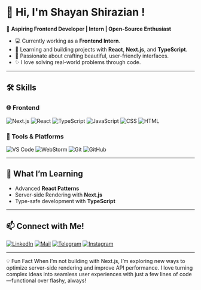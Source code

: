 # 👋 Hi, I'm Shayan Shirazian !

🌟 **Aspiring Frontend Developer | Intern | Open-Source Enthusiast**
  
- 💻 Currently working as a **Frontend Intern**.
- 🌱 Learning and building projects with **React**, **Next.js**, and **TypeScript**.
- 🎨 Passionate about crafting beautiful, user-friendly interfaces.
- ✨ I love solving real-world problems through code.

---

## 🛠️ Skills

### 🌐 Frontend
![Next.js](https://img.shields.io/badge/Next.js-000000?style=for-the-badge&logo=next.js&logoColor=white)
![React](https://img.shields.io/badge/React-61DAFB?style=for-the-badge&logo=react&logoColor=black)
![TypeScript](https://img.shields.io/badge/TypeScript-007ACC?style=for-the-badge&logo=typescript&logoColor=white)
![JavaScript](https://img.shields.io/badge/JavaScript-F7DF1E?style=for-the-badge&logo=javascript&logoColor=black)
![CSS](https://img.shields.io/badge/CSS-1572B6?style=for-the-badge&logo=css3&logoColor=white)
![HTML](https://img.shields.io/badge/HTML-E34F26?style=for-the-badge&logo=html5&logoColor=white)


### 🔧 Tools & Platforms
![VS Code](https://img.shields.io/badge/VS%20Code-0078D4?style=for-the-badge&logo=visualstudiocode&logoColor=white)
![WebStorm](https://img.shields.io/badge/WebStorm-000000?style=for-the-badge&logo=webstorm&logoColor=white)
![Git](https://img.shields.io/badge/Git-F05032?style=for-the-badge&logo=git&logoColor=white)
![GitHub](https://img.shields.io/badge/GitHub-181717?style=for-the-badge&logo=github&logoColor=white)

---

## 🌱 What I’m Learning
- Advanced **React Patterns**
- Server-side Rendering with **Next.js**
- Type-safe development with **TypeScript**

---

## 📫 Connect with Me!
[![LinkedIn](https://img.shields.io/badge/-LinkedIn-blue?style=for-the-badge&logo=LinkedIn)](https://www.linkedin.com/in/shayanshirazzian/)
[![Mail](https://img.shields.io/badge/-Email-D14836?style=for-the-badge&logo=Gmail&logoColor=white)](mailto:shayan.shirazian@yahoo.com)
[![Telegram](https://img.shields.io/badge/-Telegram-0088CC?style=for-the-badge&logo=Telegram&logoColor=white)](tg://resolve?domain=shayanshiraziian)
[![Instagram](https://img.shields.io/badge/-Instagram-E4405F?style=for-the-badge&logo=Instagram&logoColor=white)](https://www.instagram.com/shayan.shiraziian)

---

💡 Fun Fact
When I’m not building with Next.js, I’m exploring new ways to optimize server-side rendering and improve API performance. I love turning complex ideas into seamless user experiences with just a few lines of code—functional over flashy, always!
